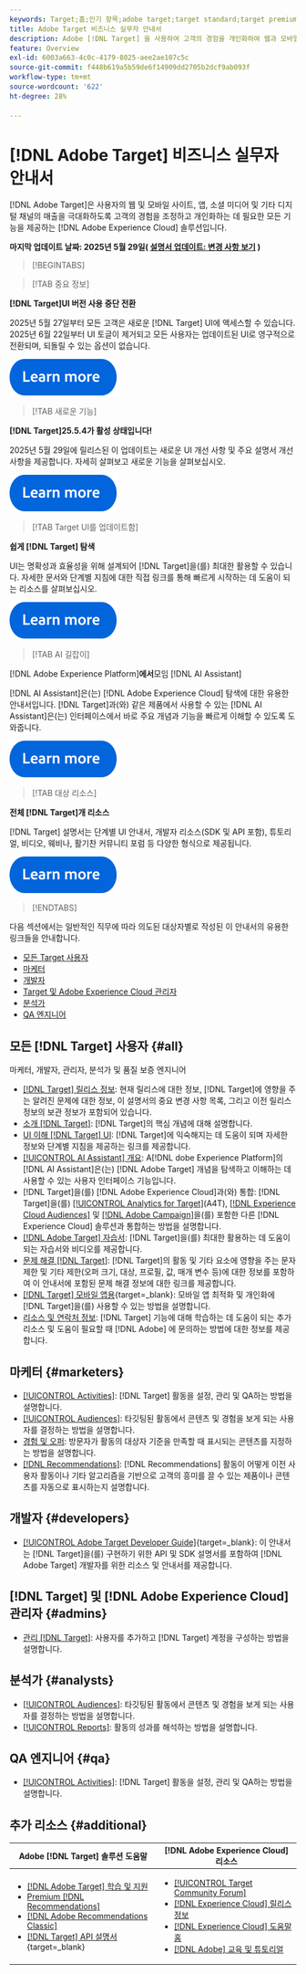 ```yaml
---
keywords: Target;홈;인기 항목;adobe target;target standard;target premium;target 설명서;adobe target 설명서;실무자 안내서;사용 안내서
title: Adobe Target 비즈니스 실무자 안내서
description: Adobe [!DNL Target] 을 사용하여 고객의 경험을 개인화하여 웹과 모바일 사이트, 앱 및 기타 디지털 채널에서 매출을 극대화하는 방법에 대해 알아보십시오.
feature: Overview
exl-id: 6003a663-4c0c-4179-8025-aee2ae107c5c
source-git-commit: f448b619a5b59de6f14909dd2705b2dcf9ab093f
workflow-type: tm+mt
source-wordcount: '622'
ht-degree: 28%

---
```


# [!DNL Adobe Target] 비즈니스 실무자 안내서

[!DNL Adobe Target]은 사용자의 웹 및 모바일 사이트, 앱, 소셜 미디어 및 기타 디지털 채널의 매출을 극대화하도록 고객의 경험을 조정하고 개인화하는 데 필요한 모든 기능을 제공하는 [!DNL Adobe Experience Cloud] 솔루션입니다.

**마지막 업데이트 날짜: 2025년 5월 29일( [설명서 업데이트: 변경 사항 보기](r-release-notes/doc-change.md) )**

>[!BEGINTABS]

>[!TAB 중요 정보]

**[!DNL Target]UI 버전 사용 중단 전환**

2025년 5월 27일부터 모든 고객은 새로운 [!DNL Target] UI에 액세스할 수 있습니다. 2025년 6월 22일부터 UI 토글이 제거되고 모든 사용자는 업데이트된 UI로 영구적으로 전환되며, 되돌릴 수 있는 옵션이 없습니다.

[![자세히 알아보기 아이콘](/help/main/assets/learn-more.svg)](/help/main/r-release-notes/release-notes.md#toggle)

>[!TAB 새로운 기능]

**[!DNL Target]25.5.4가 활성 상태입니다!**

2025년 5월 29일에 릴리스된 이 업데이트는 새로운 UI 개선 사항 및 주요 설명서 개선 사항을 제공합니다. 자세히 살펴보고 새로운 기능을 살펴보십시오.

[![자세히 알아보기 아이콘](/help/main/assets/learn-more.svg)](/help/main/r-release-notes/release-notes.md)

>[!TAB Target UI를 업데이트함]

**쉽게 [!DNL Target] 탐색**

UI는 명확성과 효율성을 위해 설계되어 [!DNL Target]을(를) 최대한 활용할 수 있습니다. 자세한 문서와 단계별 지침에 대한 직접 링크를 통해 빠르게 시작하는 데 도움이 되는 리소스를 살펴보십시오.

[![자세히 알아보기 아이콘](/help/main/assets/learn-more.svg)](/help/main/c-intro/understand-the-target-ui.md)

>[!TAB AI 길잡이]

[!DNL Adobe Experience Platform]&#x200B;**에서**&#x200B;모임 [!DNL AI Assistant]

[!DNL AI Assistant]은(는) [!DNL Adobe Experience Cloud] 탐색에 대한 유용한 안내서입니다. [!DNL Target]과(와) 같은 제품에서 사용할 수 있는 [!DNL AI Assistant]은(는) 인터페이스에서 바로 주요 개념과 기능을 빠르게 이해할 수 있도록 도와줍니다.

[![자세히 알아보기 아이콘](/help/main/assets/learn-more.svg)](/help/main/c-intro/ai-assistant.md)

>[!TAB 대상 리소스]

**전체 [!DNL Target]개 리소스**

[!DNL Target] 설명서는 단계별 UI 안내서, 개발자 리소스(SDK 및 API 포함), 튜토리얼, 비디오, 웨비나, 활기찬 커뮤니티 포럼 등 다양한 형식으로 제공됩니다.

[![자세히 알아보기 아이콘](/help/main/assets/learn-more.svg)](/help/main/r-release-notes/target-documentation.md)

>[!ENDTABS]

다음 섹션에서는 일반적인 직무에 따라 의도된 대상자별로 작성된 이 안내서의 유용한 링크들을 안내합니다.

- [모든 Target 사용자](#all)
- [마케터](#marketers)
- [개발자](#developers)
- [Target 및 Adobe Experience Cloud 관리자](#admins)
- [분석가](#analysts)
- [QA 엔지니어](#qa)

## 모든 [!DNL Target] 사용자 {#all}

마케터, 개발자, 관리자, 분석가 및 품질 보증 엔지니어

- [[!DNL Target] 릴리스 정보](r-release-notes/release-notes.md): 현재 릴리스에 대한 정보, [!DNL Target]에 영향을 주는 알려진 문제에 대한 정보, 이 설명서의 중요 변경 사항 목록, 그리고 이전 릴리스 정보의 보관 정보가 포함되어 있습니다.
- [소개 [!DNL Target]](c-intro/intro.md): [!DNL Target]의 핵심 개념에 대해 설명합니다.
- [UI 이해 [!DNL Target] UI](/help/main/c-intro/understand-the-target-ui.md): [!DNL Target]에 익숙해지는 데 도움이 되며 자세한 정보와 단계별 지침을 제공하는 링크를 제공합니다.
- [[!UICONTROL AI Assistant] 개요](/help/main/c-intro/ai-assistant.md): A[!DNL dobe Experience Platform]의 [!DNL AI Assistant]은(는) [!DNL Adobe Target] 개념을 탐색하고 이해하는 데 사용할 수 있는 사용자 인터페이스 기능입니다.
- [!DNL Target]을(를) [!DNL Adobe Experience Cloud]과(와) 통합: [!DNL Target]을(를) [[!UICONTROL Analytics for Target]](/help/main/c-integrating-target-with-mac/a4t/a4t.md)(A4T), [[!DNL Experience Cloud Audiences]](/help/main/c-integrating-target-with-mac/mmp.md) 및 [[!DNL Adobe Campaign]](/help/main/c-integrating-target-with-mac/campaign-and-target.md)을(를) 포함한 다른 [!DNL Experience Cloud] 솔루션과 통합하는 방법을 설명합니다.
- [[!DNL Adobe Target] 자습서](https://experienceleague.adobe.com/docs/target-learn/tutorials/overview.html?lang=ko-KR): [!DNL Target]을(를) 최대한 활용하는 데 도움이 되는 자습서와 비디오를 제공합니다.
- [문제 해결 [!DNL Target]](r-troubleshooting-target/troubleshooting-target.md): [!DNL Target]의 활동 및 기타 요소에 영향을 주는 문자 제한 및 기타 제한(오퍼 크기, 대상, 프로필, 값, 매개 변수 등)에 대한 정보를 포함하여 이 안내서에 포함된 문제 해결 정보에 대한 링크를 제공합니다.
- [[!DNL Target] 모바일 앱용](https://experienceleague.adobe.com/docs/target-dev/developer/mobile-apps/overview.html?lang=ko-KR){target=_blank}: 모바일 앱 최적화 및 개인화에 [!DNL Target]을(를) 사용할 수 있는 방법을 설명합니다.
- [리소스 및 연락처 정보](cmp-resources-and-contact-information.md): [!DNL Target] 기능에 대해 학습하는 데 도움이 되는 추가 리소스 및 도움이 필요할 때 [!DNL Adobe] 에 문의하는 방법에 대한 정보를 제공합니다.

## 마케터 {#marketers}

- [[!UICONTROL Activities]](c-activities/activities.md): [!DNL Target] 활동을 설정, 관리 및 QA하는 방법을 설명합니다.
- [[!UICONTROL Audiences]](c-target/target.md): 타깃팅된 활동에서 콘텐츠 및 경험을 보게 되는 사용자를 결정하는 방법을 설명합니다.
- [경험 및 오퍼](c-experiences/experiences.md): 방문자가 활동의 대상자 기준을 만족할 때 표시되는 콘텐츠를 지정하는 방법을 설명합니다.
- [[!DNL Recommendations]](c-recommendations/recommendations.md): [!DNL Recommendations] 활동이 어떻게 이전 사용자 활동이나 기타 알고리즘을 기반으로 고객의 흥미를 끌 수 있는 제품이나 콘텐츠를 자동으로 표시하는지 설명합니다.

## 개발자 {#developers}

- [[!UICONTROL Adobe Target Developer Guide]](https://experienceleague.adobe.com/docs/target-dev/developer/overview.html?lang=ko-KR){target=_blank}: 이 안내서는 [!DNL Target]을(를) 구현하기 위한 API 및 SDK 설명서를 포함하여 [!DNL Adobe Target] 개발자를 위한 리소스 및 안내서를 제공합니다.

## [!DNL Target] 및 [!DNL Adobe Experience Cloud] 관리자 {#admins}

- [관리 [!DNL Target]](administrating-target/administrating-target.md): 사용자를 추가하고 [!DNL Target] 계정을 구성하는 방법을 설명합니다.

## 분석가 {#analysts}

- [[!UICONTROL Audiences]](c-target/target.md): 타깃팅된 활동에서 콘텐츠 및 경험을 보게 되는 사용자를 결정하는 방법을 설명합니다.
- [[!UICONTROL Reports]](c-reports/reports.md): 활동의 성과를 해석하는 방법을 설명합니다.

## QA 엔지니어 {#qa}

- [[!UICONTROL Activities]](c-activities/activities.md): [!DNL Target] 활동을 설정, 관리 및 QA하는 방법을 설명합니다.

## 추가 리소스 {#additional}

| Adobe [!DNL Target] 솔루션 도움말 | [!DNL Adobe Experience Cloud] 리소스 |
|--- |--- |
| <ul><li>[[!DNL Adobe Target] 학습 및 지원](https://helpx.adobe.com/kr/support/target.html)</li><li>[Premium [!DNL Recommendations]](c-recommendations/recommendations.md)</li><li>[[!DNL Adobe Recommendations Classic]](/help/main/assets/adobe-recommendations-classic.pdf)</li><li>[[!DNL Target] API 설명서](https://experienceleague.adobe.com/docs/target-dev/developer/api/target-api-overview.html?lang=ko-KR){target=_blank}</li></ul> | <ul><li>[[!UICONTROL Target Community Forum]](https://experienceleaguecommunities.adobe.com/t5/adobe-target/ct-p/adobe-target-community)</li><li>[[!DNL Experience Cloud] 릴리스 정보](https://experienceleague.adobe.com/docs/release-notes/experience-cloud/current.html?lang=ko-KR)</li><li>[[!DNL Experience Cloud] 도움말 홈](https://helpx.adobe.com/kr/support/experience-cloud.html)</li><li>[[!DNL Adobe] 교육 및 튜토리얼](https://helpx.adobe.com/kr/learning.html?promoid=KAUDK)</li></ul> |  |

